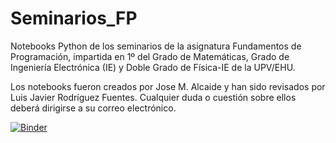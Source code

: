 # Seminarios_FP
Notebooks Python de los seminarios de la asignatura Fundamentos de Programación, impartida en 1º del Grado de Matemáticas, Grado de Ingeniería Electrónica (IE) y Doble Grado de Física-IE de la UPV/EHU. 

Los notebooks fueron creados por Jose M. Alcaide y han sido revisados por Luis Javier Rodríguez Fuentes. Cualquier duda o cuestión sobre ellos deberá dirigirse a su correo electrónico.

[![Binder](https://mybinder.org/badge_logo.svg)](https://mybinder.org/v2/gh/luisja68/Seminarios_FP_2021/HEAD)

